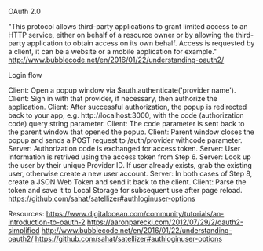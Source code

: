 


OAuth 2.0

"This protocol allows third-party applications to grant limited access to an HTTP service, either on behalf of a resource owner or by allowing the third-party application to obtain access on its own behalf. Access is requested by a client, it can be a website or a mobile application for example."
http://www.bubblecode.net/en/2016/01/22/understanding-oauth2/


 Login flow
 
 Client: Open a popup window via $auth.authenticate('provider name').
 Client: Sign in with that provider, if necessary, then authorize the application.
 Client: After successful authorization, the popup is redirected back to your app, e.g. http://localhost:3000, with the code (authorization code) query string parameter.
 Client: The code parameter is sent back to the parent window that opened the popup.
 Client: Parent window closes the popup and sends a POST request to /auth/provider withcode parameter.
 Server: Authorization code is exchanged for access token.
 Server: User information is retrived using the access token from Step 6.
 Server: Look up the user by their unique Provider ID. If user already exists, grab the existing user, otherwise create a new user account.
 Server: In both cases of Step 8, create a JSON Web Token and send it back to the client.
 Client: Parse the token and save it to Local Storage for subsequent use after page reload.
https://github.com/sahat/satellizer#authloginuser-options

Resources:
https://www.digitalocean.com/community/tutorials/an-introduction-to-oauth-2
https://aaronparecki.com/2012/07/29/2/oauth2-simplified
http://www.bubblecode.net/en/2016/01/22/understanding-oauth2/
https://github.com/sahat/satellizer#authloginuser-options